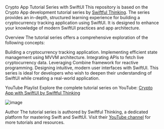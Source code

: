 Crypto App Tutorial Series with SwiftUI
This repository is based on the Crypto App development tutorial series by [Swiftful Thinking](https://www.youtube.com/@SwiftfulThinking). The series provides an in-depth, structured learning experience for building a cryptocurrency tracking application using SwiftUI. It is designed to enhance your knowledge of modern SwiftUI practices and app architecture.

Overview
The tutorial series offers a comprehensive exploration of the following concepts:

Building a cryptocurrency tracking application.
Implementing efficient state management using MVVM architecture.
Integrating APIs to fetch live cryptocurrency data.
Leveraging Combine framework for reactive programming.
Designing intuitive, modern user interfaces with SwiftUI.
This series is ideal for developers who wish to deepen their understanding of SwiftUI while creating a real-world application.

YouTube Playlist
Explore the complete tutorial series on YouTube:
[Crypto App with SwiftUI by Swiftful Thinking](https://www.youtube.com/playlist?list=PLwvDm4Vfkdphbc3bgy_LpLRQ9DDfFGcFu)

![image](https://github.com/user-attachments/assets/8414239c-0c36-484d-9155-252cafcf1d5f)

Author
The tutorial series is authored by Swiftful Thinking, a dedicated platform for mastering Swift and SwiftUI. Visit their [YouTube channel](https://www.youtube.com/@SwiftfulThinking) for more tutorials and resources.

